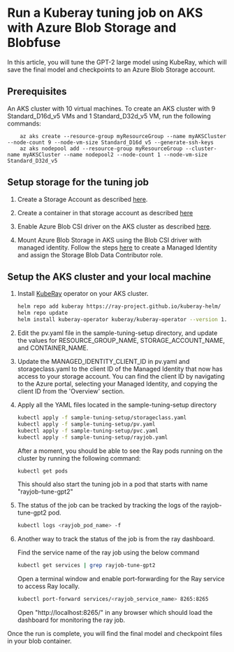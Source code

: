 # Run a Kuberay tuning job on AKS with Azure Blob Storage and Blobfuse

In this article, you will tune the GPT-2 large model using KubeRay, which will save the final model and checkpoints to an Azure Blob Storage account.

## Prerequisites
An AKS cluster with 10 virtual machines. To create an AKS cluster with 9 Standard_D16d_v5 VMs and 1 Standard_D32d_v5 VM, run the following commands:

```azurecli-interactive
    az aks create --resource-group myResourceGroup --name myAKSCluster --node-count 9 --node-vm-size Standard_D16d_v5 --generate-ssh-keys
    az aks nodepool add --resource-group myResourceGroup --cluster-name myAKSCluster --name nodepool2 --node-count 1 --node-vm-size Standard_D32d_v5
```

## Setup storage for the tuning job

1. Create a Storage Account as described [here](https://learn.microsoft.com/en-us/azure/storage/common/storage-account-create?tabs=azure-portal).

2. Create a container in that storage account as described [here](https://learn.microsoft.com/en-us/azure/storage/blobs/blob-containers-portal#create-a-container)

3. Enable Azure Blob CSI driver on the AKS cluster as described [here](https://learn.microsoft.com/en-us/azure/aks/azure-blob-csi?tabs=NFS#enable-csi-driver-on-a-new-or-existing-aks-cluster).

4. Mount Azure Blob Storage in AKS using the Blob CSI driver with managed identity. Follow the steps [here](https://github.com/kubernetes-sigs/blob-csi-driver/tree/master/deploy/example/blobfuse-mi#mount-azure-blob-storage-with-managed-identity) to create a Managed Identity and assign the Storage Blob Data Contributor role. 

## Setup the AKS cluster and your local machine

1. Install [KubeRay](https://docs.ray.io/en/latest/cluster/kubernetes/getting-started/kuberay-operator-installation.html#step-2-install-kuberay-operator) operator on your AKS cluster.

    ```bash
    helm repo add kuberay https://ray-project.github.io/kuberay-helm/
    helm repo update
    helm install kuberay-operator kuberay/kuberay-operator --version 1.3.0
    ```

2. Edit the pv.yaml file in the sample-tuning-setup directory, and update the values for RESOURCE_GROUP_NAME, STORAGE_ACCOUNT_NAME, and CONTAINER_NAME.

3. Update the MANAGED_IDENTITY_CLIENT_ID in pv.yaml and storageclass.yaml to the client ID of the Managed Identity that now has access to your storage account. You can find the client ID by navigating to the Azure portal, selecting your Managed Identity, and copying the client ID from the 'Overview' section.

4. Apply all the YAML files located in the sample-tuning-setup directory

    ```bash
    kubectl apply -f sample-tuning-setup/storageclass.yaml
    kubectl apply -f sample-tuning-setup/pv.yaml
    kubectl apply -f sample-tuning-setup/pvc.yaml
    kubectl apply -f sample-tuning-setup/rayjob.yaml
    ```

    After a moment, you should be able to see the Ray pods running on the cluster by running the following command:

    ```bash
    kubectl get pods
    ```

    This should also start the tuning job in a pod that starts with name "rayjob-tune-gpt2"

5. The status of the job can be tracked by tracking the logs of the rayjob-tune-gpt2 pod.

    ```bash
    kubectl logs <rayjob_pod_name> -f
    ```

5. Another way to track the status of the job is from the ray dashboard.

    Find the service name of the ray job using the below command

    ```bash
    kubectl get services | grep rayjob-tune-gpt2
    ```

    Open a terminal window and enable port-forwarding for the Ray service to access Ray locally.

    ```bash
    kubectl port-forward services/<rayjob_service_name> 8265:8265
    ```

    Open "http://localhost:8265/" in any browser which should load the dashboard for monitoring the ray job.

Once the run is complete, you will find the final model and checkpoint files in your blob container.



